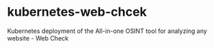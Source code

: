 # kubernetes-web-chcek
Kubernetes deployment of the All-in-one OSINT tool for analyzing any website - Web Check
